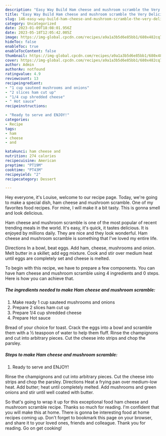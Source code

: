 ```yaml
---
description: "Easy Way Build Ham cheese and mushroom scramble the Very Delicious"
title: "Easy Way Build Ham cheese and mushroom scramble the Very Delicious"
slug: 146-easy-way-build-ham-cheese-and-mushroom-scramble-the-very-delicious
category: Uncategorized
date: 2023-01-09T18:08:01.956Z
date: 2023-05-18T12:05:42.005Z
image: https://img-global.cpcdn.com/recipes/a9a1a3b5d6e85bb1/680x482cq70/ham-cheese-and-mushroom-scramble-recipe-main-photo.jpg
hideToc: false
enableToc: true
enableTocContent: false
thumbnail: https://img-global.cpcdn.com/recipes/a9a1a3b5d6e85bb1/680x482cq70/ham-cheese-and-mushroom-scramble-recipe-main-photo.jpg
cover: https://img-global.cpcdn.com/recipes/a9a1a3b5d6e85bb1/680x482cq70/ham-cheese-and-mushroom-scramble-recipe-main-photo.jpg
author: Admin
authorAv: notfound
ratingvalue: 4.9
reviewcount: 13
recipeingredient:
- "1 cup sauteed mushrooms and onions"
- "2 slices ham cut up"
- "1/4 cup shredded cheese"
- " Hot sauce"
recipeinstructions:

- "Ready to serve and ENJOY!"
categories:
- Recipe
tags:
- ham
- cheese
- and

katakunci: ham cheese and 
nutrition: 274 calories
recipecuisine: American
preptime: "PT19M"
cooktime: "PT43M"
recipeyield: "2"
recipecategory: Dessert

---
```



Hey everyone, it's Louise, welcome to our recipe page. Today, we're going to make a special dish, ham cheese and mushroom scramble. One of my favorites food recipes. For mine, I will make it a bit tasty. This is gonna smell and look delicious.

Ham cheese and mushroom scramble is one of the most popular of recent trending meals in the world. It's easy, it's quick, it tastes delicious. It is enjoyed by millions daily. They are nice and they look wonderful. Ham cheese and mushroom scramble is something that I've loved my entire life.

Directions In a bowl, beat eggs. Add ham, cheese, mushrooms and onion. Melt butter in a skillet; add egg mixture. Cook and stir over medium heat until eggs are completely set and cheese is melted.


To begin with this recipe, we have to prepare a few components. You can have ham cheese and mushroom scramble using 4 ingredients and 0 steps. Here is how you can achieve that.

<!--inarticleads1-->

##### The ingredients needed to make Ham cheese and mushroom scramble:

1. Make ready 1 cup sauteed mushrooms and onions
1. Prepare 2 slices ham cut up
1. Prepare 1/4 cup shredded cheese
1. Prepare  Hot sauce


Bread of your choice for toast. Crack the eggs into a bowl and scramble them with a ½ teaspoon of water to help them fluff. Rinse the champignons and cut into arbitrary pieces. Cut the cheese into strips and chop the parsley. 

<!--inarticleads2-->

##### Steps to make Ham cheese and mushroom scramble:


1. Ready to serve and ENJOY!

Rinse the champignons and cut into arbitrary pieces. Cut the cheese into strips and chop the parsley. Directions Heat a frying pan over medium-low heat. Add butter; heat until completely melted. Add mushrooms and green onions and stir until well coated with butter. 

So that's going to wrap it up for this exceptional food ham cheese and mushroom scramble recipe. Thanks so much for reading. I'm confident that you will make this at home. There is gonna be interesting food at home recipes coming up. Don't forget to bookmark this page on your browser, and share it to your loved ones, friends and colleague. Thank you for reading. Go on get cooking!
